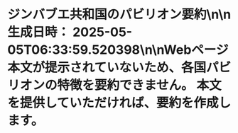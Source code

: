 # ジンバブエ共和国のパビリオン要約\n\n**生成日時：** 2025-05-05T06:33:59.520398\n\nWebページ本文が提示されていないため、各国パビリオンの特徴を要約できません。  本文を提供していただければ、要約を作成します。